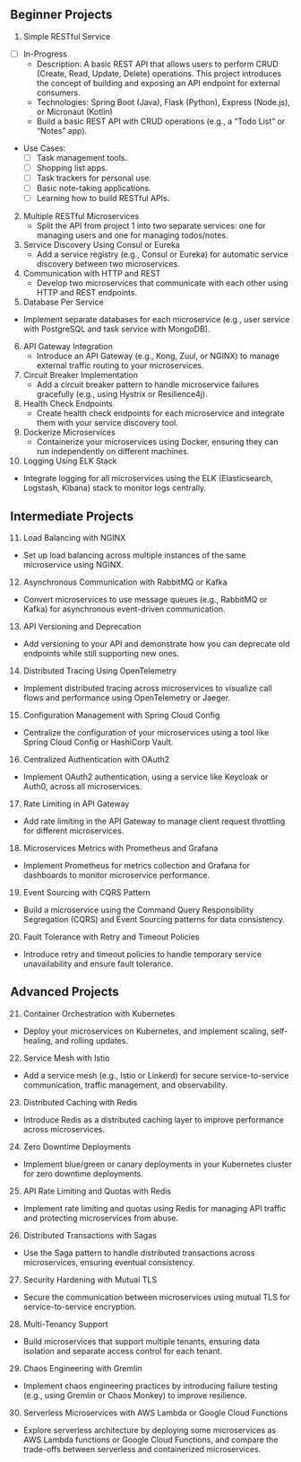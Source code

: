 ## Beginner Projects

1. Simple RESTful Service 
* [ ] In-Progress
  * Description: A basic REST API that allows users to perform CRUD (Create, Read, Update, Delete) operations. This project introduces the concept of building and exposing an API endpoint for external consumers.
  *	Technologies: Spring Boot (Java), Flask (Python), Express (Node.js), or Micronaut (Kotlin)
  * Build a basic REST API with CRUD operations (e.g., a “Todo List” or “Notes” app).
* Use Cases:
    * [ ] Task management tools.
    * [ ] Shopping list apps.
    * [ ] Task trackers for personal use.
    * [ ] Basic note-taking applications.
    * [ ] Learning how to build RESTful APIs.
2. Multiple RESTful Microservices
   * Split the API from project 1 into two separate services: one for managing users and one for managing todos/notes.
3. Service Discovery Using Consul or Eureka
   * Add a service registry (e.g., Consul or Eureka) for automatic service discovery between two microservices.
4. Communication with HTTP and REST
   * Develop two microservices that communicate with each other using HTTP and REST endpoints.
5.	Database Per Service
* Implement separate databases for each microservice (e.g., user service with PostgreSQL 
 and task service with MongoDB).
6. API Gateway Integration
   * Introduce an API Gateway (e.g., Kong, Zuul, or NGINX) to manage external traffic routing to your microservices.
7. Circuit Breaker Implementation
   * Add a circuit breaker pattern to handle microservice failures gracefully (e.g., using Hystrix or Resilience4j).
8. Health Check Endpoints
   * Create health check endpoints for each microservice and integrate them with your service discovery tool.
9. Dockerize Microservices
   * Containerize your microservices using Docker, ensuring they can run independently on different machines.
10. Logging Using ELK Stack
 * Integrate logging for all microservices using the ELK (Elasticsearch, Logstash, Kibana) stack to monitor logs centrally.

## Intermediate Projects

11.	Load Balancing with NGINX
* Set up load balancing across multiple instances of the same microservice using NGINX.
12.	Asynchronous Communication with RabbitMQ or Kafka
 * Convert microservices to use message queues (e.g., RabbitMQ or Kafka) for asynchronous event-driven communication.
13.	API Versioning and Deprecation
 * Add versioning to your API and demonstrate how you can deprecate old endpoints while still supporting new ones.
14.	Distributed Tracing Using OpenTelemetry
 * Implement distributed tracing across microservices to visualize call flows and performance using OpenTelemetry or Jaeger.
15.	Configuration Management with Spring Cloud Config
 * Centralize the configuration of your microservices using a tool like Spring Cloud Config or HashiCorp Vault.
16.	Centralized Authentication with OAuth2
 * Implement OAuth2 authentication, using a service like Keycloak or Auth0, across all microservices.
17.	Rate Limiting in API Gateway
 * Add rate limiting in the API Gateway to manage client request throttling for different microservices.
18.	Microservices Metrics with Prometheus and Grafana
 * Implement Prometheus for metrics collection and Grafana for dashboards to monitor microservice performance.
19.	Event Sourcing with CQRS Pattern
 * Build a microservice using the Command Query Responsibility Segregation (CQRS) and Event Sourcing patterns for data consistency.
20.	Fault Tolerance with Retry and Timeout Policies
 * Introduce retry and timeout policies to handle temporary service unavailability and ensure fault tolerance.

## Advanced Projects
21.	Container Orchestration with Kubernetes
 * Deploy your microservices on Kubernetes, and implement scaling, self-healing, and rolling updates.
22.	Service Mesh with Istio
 * Add a service mesh (e.g., Istio or Linkerd) for secure service-to-service communication, traffic management, and observability.
23.	Distributed Caching with Redis
 * Introduce Redis as a distributed caching layer to improve performance across microservices.
24.	Zero Downtime Deployments
 * Implement blue/green or canary deployments in your Kubernetes cluster for zero downtime deployments.
25.	API Rate Limiting and Quotas with Redis
 * Implement rate limiting and quotas using Redis for managing API traffic and protecting microservices from abuse.
26.	Distributed Transactions with Sagas
 * Use the Saga pattern to handle distributed transactions across microservices, ensuring eventual consistency.
27.	Security Hardening with Mutual TLS
 * Secure the communication between microservices using mutual TLS for service-to-service encryption.
28.	Multi-Tenancy Support
 * Build microservices that support multiple tenants, ensuring data isolation and separate access control for each tenant.
29.	Chaos Engineering with Gremlin
 * Implement chaos engineering practices by introducing failure testing (e.g., using Gremlin or Chaos Monkey) to improve resilience.
30.	Serverless Microservices with AWS Lambda or Google Cloud Functions
 * Explore serverless architecture by deploying some microservices as AWS Lambda functions or Google Cloud Functions, and compare the trade-offs between serverless and containerized microservices.
